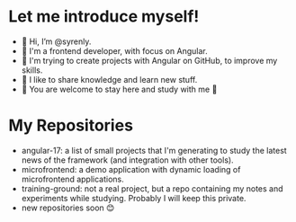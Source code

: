# Let me introduce myself!

- 👋 Hi, I’m @syrenly.
- 🌸 I'm a frontend developer, with focus on Angular.
- 🌱 I'm trying to create projects with Angular on GitHub, to improve my skills.
- 🥰 I like to share knowledge and learn new stuff.
- 🤗 You are welcome to stay here and study with me 🤗

# My Repositories
- angular-17: a list of small projects that I'm generating to study the latest news of the framework (and integration with other tools).
- microfrontend: a demo application with dynamic loading of microfrontend applications.
- training-ground: not a real project, but a repo containing my notes and experiments while studying. Probably I will keep this private.
- new repositories soon 😊
